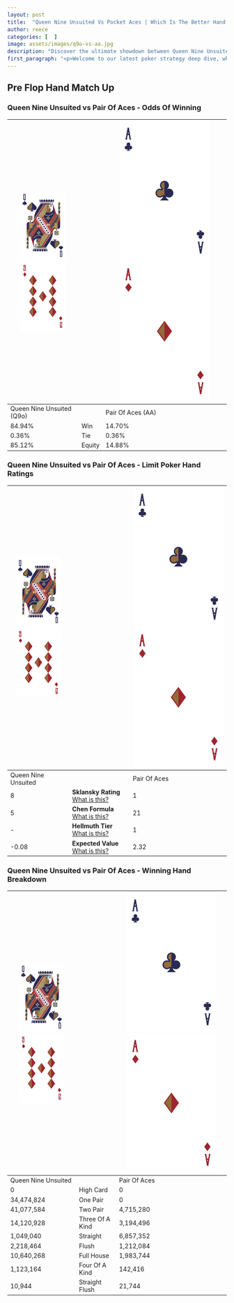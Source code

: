 ```yaml
---
layout: post
title:  "Queen Nine Unsuited Vs Pocket Aces | Which Is The Better Hand In Poker? A Complete Guide"
author: reece
categories: [  ]
image: assets/images/q9o-vs-aa.jpg
description: "Discover the ultimate showdown between Queen Nine Unsuited and Pair Of Aces in poker! Uncover the odds, strategies, and scenarios where one hand triumphs over the other. Get ready to up your poker game with this thrilling analysis."
first_paragraph: "<p>Welcome to our latest poker strategy deep dive, where we're pitting two distinct hands against each other in a high-stakes showdown: Queen Nine Unsuited vs Pair Of Aces.</p><p>In the dynamic world of poker, every decision counts, and knowing which hand holds the upper hand is key to your success at the table.</p><p>In this article, we'll dissect these two hands, explore the scenarios where one dominates the other, and equip you with the knowledge to make strategic choices that can tip the odds in your favor.</p><p>Get ready to unravel the intriguing dynamics of these poker hands and elevate your game to new heights.</p>"
---
```




[comment]: # (sp0)

## Pre Flop Hand Match Up

<div class="table hand-ratings" markdown="1"> 



### Queen Nine Unsuited vs Pair Of Aces - Odds Of Winning


    
| ![image info](assets/images/hand1/Q.png) ![image info](assets/images/hand1/9o.png) |  | ![image info](assets/images/hand2/A.png) ![image info](assets/images/hand2/Ao.png) |
| -------- | -------- | -------- |
| Queen Nine Unsuited (Q9o) |  | Pair Of Aces (AA) |
| 84.94% | Win | 14.70% |
| 0.36% | Tie | 0.36% |
| 85.12% | Equity | 14.88% |




[comment]: # (sp1)



### Queen Nine Unsuited vs Pair Of Aces - Limit Poker Hand Ratings


    
| ![image info](assets/images/hand1/Q.png) ![image info](assets/images/hand1/9o.png) |  | ![image info](assets/images/hand2/A.png) ![image info](assets/images/hand2/Ao.png) |
| -------- | -------- | -------- |
| Queen Nine Unsuited |  | Pair Of Aces |
| 8 | **Sklansky Rating** [What is this?](/sklansky-rating-explained) | 1 |
| 5 | **Chen Formula** [What is this?](/chen-formula-explained) | 21 |
| - | **Hellmuth Tier** [What is this?](/Hellmuth-tier-explained) | 1 |
| -0.08 | **Expected Value** [What is this?](/expected-value-explained) | 2.32 |




[comment]: # (sp2)



### Queen Nine Unsuited vs Pair Of Aces - Winning Hand Breakdown


    
| ![image info](assets/images/hand1/Q.png) ![image info](assets/images/hand1/9o.png) |  | ![image info](assets/images/hand2/A.png) ![image info](assets/images/hand2/Ao.png) |
| -------- | -------- | -------- |
| Queen Nine Unsuited |  | Pair Of Aces |
| 0 | High Card | 0 |
| 34,474,824 | One Pair | 0 |
| 41,077,584 | Two Pair | 4,715,280 |
| 14,120,928 | Three Of A Kind | 3,194,496 |
| 1,049,040 | Straight | 6,857,352 |
| 2,218,464 | Flush | 1,212,084 |
| 10,640,268 | Full House | 1,983,744 |
| 1,123,164 | Four Of A Kind | 142,416 |
| 10,944 | Straight Flush | 21,744 |




[comment]: # (sp3)



</div>

[comment]: # (sp4)



[comment]: # (sp5)

